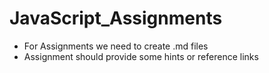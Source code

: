 # JavaScript_Assignments

- For Assignments we need to create .md files
- Assignment should provide some hints or reference links
